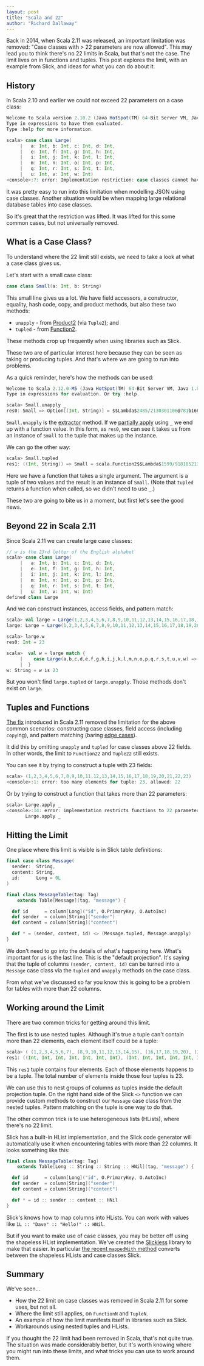 ```yaml
---
layout: post
title: "Scala and 22"
author: "Richard Dallaway"
---
```


Back in 2014, when Scala 2.11 was released, an important limitation was removed:
"Case classes with > 22 parameters are now allowed".
This may lead you to think there's no 22 limits in Scala, but that's not the case.
The limit lives on in functions and tuples.
This post explores the limit, with an example from Slick, and ideas for what you can do about it.

[SI-7296]: https://issues.scala-lang.org/browse/SI-7296
[scala211]: https://www.lightbend.com/blog/scala-211-has-arrived
[edge cases]: https://issues.scala-lang.org/browse/SI-8468
[extractor]: https://www.artima.com/pins1ed/extractors.html
[partially apply]: https://www.artima.com/pins1ed/functions-and-closures.html#8.6
[Function2]: https://github.com/scala/scala/blob/2.12.x/src/library/scala/Function2.scala
[Product2]: https://github.com/scala/scala/blob/2.12.x/src/library/scala/Product2.scala

<!-- break -->

## History

In Scala 2.10 and earlier we could not exceed 22 parameters on a case class:

```scala
Welcome to Scala version 2.10.2 (Java HotSpot(TM) 64-Bit Server VM, Java 1.8.0_60).
Type in expressions to have them evaluated.
Type :help for more information.

scala> case class Large(
     |   a: Int, b: Int, c: Int, d: Int,
     |   e: Int, f: Int, g: Int, h: Int,
     |   i: Int, j: Int, k: Int, l: Int,
     |   m: Int, n: Int, o: Int, p: Int,
     |   q: Int, r: Int, s: Int, t: Int,
     |   u: Int, v: Int, w: Int)
<console>:7: error: Implementation restriction: case classes cannot have more than 22 parameters.
```

It was pretty easy to run into this limitation when modelling JSON using case classes.
Another situation would be when mapping large relational database tables into case classes.

So it's great that the restriction was lifted.
It was lifted for this some common cases, but not universally removed.

## What is a Case Class?

To understand where the 22 limit still exists,
we need to take a look at what a case class gives us.

Let's start with a small case class:

```scala
case class Small(a: Int, b: String)
```

This small line gives us a lot.
We have field accessors, a constructor, equality, hash code, copy, and product methods, but also these two methods:

- `unapply` - from [Product2] (via `Tuple2`); and
- `tupled` - from [Function2].

These methods crop up frequently when using libraries such as Slick.

These two are of particular interest here because they can be seen as taking or producing tuples.
And that's where we are going to run into problems.

As a quick reminder, here's how the methods can be used:

```scala
Welcome to Scala 2.12.0-M5 (Java HotSpot(TM) 64-Bit Server VM, Java 1.8.0_60).
Type in expressions for evaluation. Or try :help.

scala> Small.unapply _
res0: Small => Option[(Int, String)] = $$Lambda$2485/2130301106@781b1665
```

`Small.unapply` is the [extractor] method. If we [partially apply] using `_` we end up with a function value.
In this form, as `res0`,  we can see it takes us from an instance of `Small` to the tuple that makes up the instance.

We can go the other way:

```scala
scala> Small.tupled
res1: ((Int, String)) => Small = scala.Function2$$Lambda$1599/918185213@7e8a7131
```

Here we have a function that takes a single argument.
The argument is a tuple of two values and the result is an instance of `Small`.
(Note that `tupled` returns a function when called, so we didn't need to use `_`.)

These two are going to bite us in a moment, but first let's see the good news.

## Beyond 22 in Scala 2.11

Since Scala 2.11 we can create large case classes:

```scala
// w is the 23rd letter of the English alphabet
scala> case class Large(
     |   a: Int, b: Int, c: Int, d: Int,
     |   e: Int, f: Int, g: Int, h: Int,
     |   i: Int, j: Int, k: Int, l: Int,
     |   m: Int, n: Int, o: Int, p: Int,
     |   q: Int, r: Int, s: Int, t: Int,
     |   u: Int, v: Int, w: Int)
defined class Large
```

And we can construct instances, access fields, and pattern match:

```scala
scala> val large = Large(1,2,3,4,5,6,7,8,9,10,11,12,13,14,15,16,17,18,19,20,21,22,23)
large: Large = Large(1,2,3,4,5,6,7,8,9,10,11,12,13,14,15,16,17,18,19,20,21,22,23)

scala> large.w
res0: Int = 23

scala>  val w = large match {
     |    case Large(a,b,c,d,e,f,g,h,i,j,k,l,m,n,o,p,q,r,s,t,u,v,w) => s"w is $w"
     |  }
w: String = w is 23
```

But you won't find `large.tupled` or `large.unapply`. Those methods don't exist on `large`.

## Tuples and Functions

[The fix](https://github.com/scala/scala/pull/2305) introduced in Scala 2.11 removed the limitation for the above common scenarios:
constructing case classes, field access (including `copy`ing), and pattern matching (baring [edge cases]).

It did this by omitting `unapply` and `tupled` for case classes above 22 fields.
In other words, the limit to `Function22` and `Tuple22` still exists.

You can see it by trying to construct a tuple with 23 fields:

```scala
scala> (1,2,3,4,5,6,7,8,9,10,11,12,13,14,15,16,17,18,19,20,21,22,23)
<console>:1: error: too many elements for tuple: 23, allowed: 22
```

Or by trying to construct a function that takes more than 22 parameters:

```scala
scala> Large.apply _
<console>:14: error: implementation restricts functions to 22 parameters
       Large.apply _
```

## Hitting the Limit

One place where this limit is visible is in Slick table definitions:

```scala
final case class Message(
  sender:  String,
  content: String,
  id:      Long = 0L
)

final class MessageTable(tag: Tag)
    extends Table[Message](tag, "message") {

  def id      = column[Long]("id", O.PrimaryKey, O.AutoInc)
  def sender  = column[String]("sender")
  def content = column[String]("content")

  def * = (sender, content, id) <> (Message.tupled, Message.unapply)
}
```

We don't need to go into the details of what's happening here.
What's important for us is the last line.
This is the "default projection".
It's saying that the tuple of columns `(sender, content, id)` can be turned into a `Message` case class via the `tupled` and `unapply` methods on the case class.

From what we've discussed so far you know this is going to be a problem for tables with more than 22 columns.

## Working around the Limit

There are two common tricks for getting around this limit.

The first is to use nested tuples.  Although it's true a tuple can't contain more than 22 elements, each element itself could be a tuple:

```scala
scala> ( (1,2,3,4,5,6,7), (8,9,10,11,12,13,14,15), (16,17,18,19,20), (21,22,23) )
res1: ((Int, Int, Int, Int, Int, Int, Int), (Int, Int, Int, Int, Int, Int, Int, Int), (Int, Int, Int, Int, Int), (Int, Int, Int)) = ((1,2,3,4,5,6,7),(8,9,10,11,12,13,14,15),(16,17,18,19,20),(21,22,23))
```

This `res1` tuple contains four elements.  Each of those elements happens to be a tuple.
The total number of elements inside those four tuples is 23.

We can use this to nest groups of columns as tuples inside the default projection tuple.
On the right hand side of the Slick `<>` function we can provide custom methods to construct our `Message` case class from the nested tuples. Pattern matching on the tuple is one way to do that.

The other common trick is to use heterogeneous lists (HLists), where there's no 22 limit.

Slick has a built-in HList implementation,
and the Slick code generator will automatically use it when encountering tables with more than 22 columns.
It looks something like this:

```scala
final class MessageTable(tag: Tag)
    extends Table[Long :: String :: String :: HNil](tag, "message") {

  def id      = column[Long]("id", O.PrimaryKey, O.AutoInc)
  def sender  = column[String]("sender")
  def content = column[String]("content")

  def * = id :: sender :: content :: HNil
}
```

Slick's knows how to map columns into HLists. You can work with values like `1L :: "Dave" :: "Hello!" :: HNil`.

But if you want to make use of case classes, you may be better off using the shapeless HList implementation. We've created the [Slickless](https://github.com/underscoreio/slickless) library to make that easier. In particular [the recent `mappedWith` method](https://github.com/underscoreio/slickless/releases/tag/0.3.0) converts between the shapeless HLists and case classes Slick.

## Summary

We've seen...

- How the 22 limit on case classes was removed in Scala 2.11 for some uses, but not all.
- Where the limit still applies, on `FunctionN` and `TupleN`.
- An example of how the limit manifests itself in libraries such as Slick.
- Workarounds using nested tuples and HLists.

If you thought the 22 limit had been removed in Scala, that's not quite true.
The situation was made considerably better, but it's worth knowing where you might run into these limits, and what tricks you can use to work around them.





